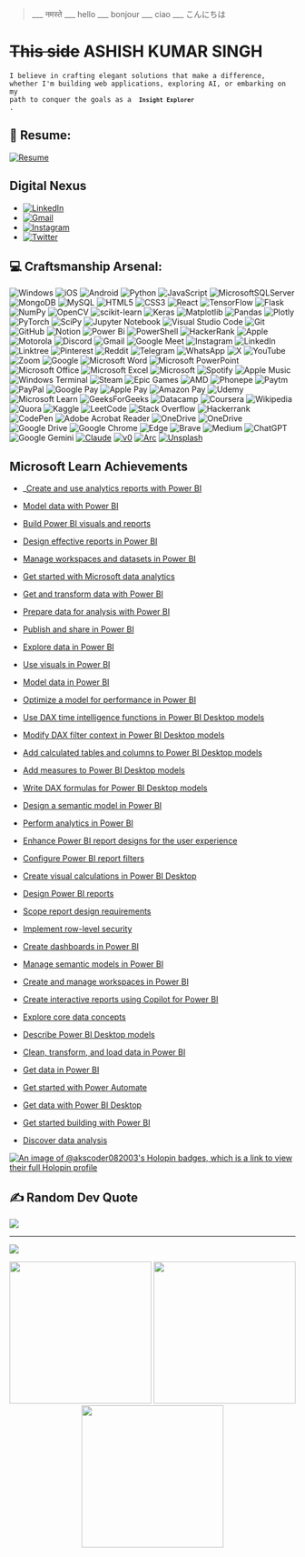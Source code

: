 >___ नमस्ते ___ hello ___ bonjour ___  ciao ___ こんにちは

# ~~This side~~ **ASHISH KUMAR SINGH**
<code>I believe in crafting elegant solutions that make a difference, whether I'm building web applications, exploring AI, or embarking on my path to conquer the goals as a <code> **Insight Explorer** </code>.</code>

## 📄 Resume:
[![Resume](https://img.shields.io/badge/Resume-%2312100E.svg?logo=adobe-acrobat-reader&logoColor=white)](https://1drv.ms/b/c/3ba2fe7a72a37ee3/EQU6WzbD5e1ChCyfyyqSayEBfQ1glqyNDHXmzivmTgq2FA?e=yKcrK9)

## Digital Nexus
* [![LinkedIn](https://img.shields.io/badge/LinkedIn-%230077B5.svg?logo=linkedin&logoColor=white)](https://www.linkedin.com/in/ashish-kumar-singh-440146227/)
* [![Gmail](https://img.shields.io/badge/Gmail--informational?style=social&logo=gmail)](https://www.ashishk.singh1008@gmail.com)
* [![Instagram](https://img.shields.io/badge/Instagram-%23E4405F.svg?logo=Instagram&logoColor=white)](https://www.instagram.com/a.k.singh08/)
* [![Twitter](https://img.shields.io/badge/Twitter-%231DA1F2.svg?logo=Twitter&logoColor=white)](https://x.com/a_k_singh8) 

## 💻 Craftsmanship Arsenal:
![Windows](https://img.shields.io/badge/Windows-0078D6?style=for-the-badge&logo=windows&logoColor=white) ![iOS](https://img.shields.io/badge/iOS-000000?style=for-the-badge&logo=ios&logoColor=white) ![Android](https://img.shields.io/badge/Android-3DDC84?style=for-the-badge&logo=android&logoColor=white) ![Python](https://img.shields.io/badge/python-3670A0?style=for-the-badge&logo=python&logoColor=ffdd54) ![JavaScript](https://img.shields.io/badge/javascript-%23323330.svg?style=for-the-badge&logo=javascript&logoColor=%23F7DF1E) ![MicrosoftSQLServer](https://img.shields.io/badge/Microsoft%20SQL%20Server-CC2927?style=for-the-badge&logo=microsoft%20sql%20server&logoColor=white) ![MongoDB](https://img.shields.io/badge/MongoDB-%234ea94b.svg?style=for-the-badge&logo=mongodb&logoColor=white) ![MySQL](https://img.shields.io/badge/mysql-4479A1.svg?style=for-the-badge&logo=mysql&logoColor=white) ![HTML5](https://img.shields.io/badge/html5-%23E34F26.svg?style=for-the-badge&logo=html5&logoColor=white) ![CSS3](https://img.shields.io/badge/css3-%231572B6.svg?style=for-the-badge&logo=css3&logoColor=white) ![React](https://img.shields.io/badge/react-%2320232a.svg?style=for-the-badge&logo=react&logoColor=%2361DAFB) ![TensorFlow](https://img.shields.io/badge/TensorFlow-%23FF6F00.svg?style=for-the-badge&logo=TensorFlow&logoColor=white) ![Flask](https://img.shields.io/badge/flask-%23000.svg?style=for-the-badge&logo=flask&logoColor=white) ![NumPy](https://img.shields.io/badge/numpy-%23013243.svg?style=for-the-badge&logo=numpy&logoColor=white) ![OpenCV](https://img.shields.io/badge/opencv-%23white.svg?style=for-the-badge&logo=opencv&logoColor=white) ![scikit-learn](https://img.shields.io/badge/scikit--learn-%23F7931E.svg?style=for-the-badge&logo=scikit-learn&logoColor=white) ![Keras](https://img.shields.io/badge/Keras-%23D00000.svg?style=for-the-badge&logo=Keras&logoColor=white) ![Matplotlib](https://img.shields.io/badge/Matplotlib-%23ffffff.svg?style=for-the-badge&logo=Matplotlib&logoColor=black) ![Pandas](https://img.shields.io/badge/pandas-%23150458.svg?style=for-the-badge&logo=pandas&logoColor=white) ![Plotly](https://img.shields.io/badge/Plotly-%233F4F75.svg?style=for-the-badge&logo=plotly&logoColor=white) ![PyTorch](https://img.shields.io/badge/PyTorch-%23EE4C2C.svg?style=for-the-badge&logo=PyTorch&logoColor=white) ![SciPy](https://img.shields.io/badge/SciPy-%230C55A5.svg?style=for-the-badge&logo=scipy&logoColor=%white) ![Jupyter Notebook](https://img.shields.io/badge/jupyter-%23FA0F00.svg?style=for-the-badge&logo=jupyter&logoColor=white) ![Visual Studio Code](https://img.shields.io/badge/Visual%20Studio%20Code-0078d7.svg?style=for-the-badge&logo=visual-studio-code&logoColor=white) ![Git](https://img.shields.io/badge/git-%23F05033.svg?style=for-the-badge&logo=git&logoColor=white) ![GitHub](https://img.shields.io/badge/github-%23121011.svg?style=for-the-badge&logo=github&logoColor=white) ![Notion](https://img.shields.io/badge/Notion-%23000000.svg?style=for-the-badge&logo=notion&logoColor=white) ![Power Bi](https://img.shields.io/badge/power_bi-F2C811?style=for-the-badge&logo=powerbi&logoColor=black) ![PowerShell](https://img.shields.io/badge/PowerShell-%235391FE.svg?style=for-the-badge&logo=powershell&logoColor=white) ![HackerRank](https://img.shields.io/badge/-Hackerrank-2EC866?style=for-the-badge&logo=HackerRank&logoColor=white) ![Apple](https://img.shields.io/badge/Apple-%23000000.svg?style=for-the-badge&logo=apple&logoColor=white) ![Motorola](https://img.shields.io/badge/Motorola-%23E1140A.svg?style=for-the-badge&logo=motorola&logoColor=white) ![Discord](https://img.shields.io/badge/Discord-%235865F2.svg?style=for-the-badge&logo=discord&logoColor=white) ![Gmail](https://img.shields.io/badge/Gmail-D14836?style=for-the-badge&logo=gmail&logoColor=white) ![Google Meet](https://img.shields.io/badge/Google%20Meet-00897B?style=for-the-badge&logo=google-meet&logoColor=white) ![Instagram](https://img.shields.io/badge/Instagram-%23E4405F.svg?style=for-the-badge&logo=Instagram&logoColor=white) ![LinkedIn](https://img.shields.io/badge/linkedin-%230077B5.svg?style=for-the-badge&logo=linkedin&logoColor=white) ![Linktree](https://img.shields.io/badge/linktree-1de9b6?style=for-the-badge&logo=linktree&logoColor=white) ![Pinterest](https://img.shields.io/badge/Pinterest-%23E60023.svg?style=for-the-badge&logo=Pinterest&logoColor=white) ![Reddit](https://img.shields.io/badge/Reddit-FF4500?style=for-the-badge&logo=reddit&logoColor=white) ![Telegram](https://img.shields.io/badge/Telegram-2CA5E0?style=for-the-badge&logo=telegram&logoColor=white) ![WhatsApp](https://img.shields.io/badge/WhatsApp-25D366?style=for-the-badge&logo=whatsapp&logoColor=white) ![X](https://img.shields.io/badge/X-%23000000.svg?style=for-the-badge&logo=X&logoColor=white) ![YouTube](https://img.shields.io/badge/YouTube-%23FF0000.svg?style=for-the-badge&logo=YouTube&logoColor=white) ![Zoom](https://img.shields.io/badge/Zoom-2D8CFF?style=for-the-badge&logo=zoom&logoColor=white) ![Google](https://img.shields.io/badge/google-4285F4?style=for-the-badge&logo=google&logoColor=white) ![Microsoft Word](https://img.shields.io/badge/Microsoft_Word-2B579A?style=for-the-badge&logo=microsoft-word&logoColor=white) ![Microsoft PowerPoint](https://img.shields.io/badge/Microsoft_PowerPoint-B7472A?style=for-the-badge&logo=microsoft-powerpoint&logoColor=white) ![Microsoft Office](https://img.shields.io/badge/Microsoft_Office-D83B01?style=for-the-badge&logo=microsoft-office&logoColor=white) ![Microsoft Excel](https://img.shields.io/badge/Microsoft_Excel-217346?style=for-the-badge&logo=microsoft-excel&logoColor=white) ![Microsoft](https://img.shields.io/badge/Microsoft-0078D4?style=for-the-badge&logo=microsoft&logoColor=white) ![Spotify](https://img.shields.io/badge/Spotify-1ED760?style=for-the-badge&logo=spotify&logoColor=white) ![Apple Music](https://img.shields.io/badge/Apple_Music-9933CC?style=for-the-badge&logo=apple-music&logoColor=white) ![Windows Terminal](https://img.shields.io/badge/Windows%20Terminal-%234D4D4D.svg?style=for-the-badge&logo=windows-terminal&logoColor=white) ![Steam](https://img.shields.io/badge/steam-%23000000.svg?style=for-the-badge&logo=steam&logoColor=white) ![Epic Games](https://img.shields.io/badge/epicgames-%23313131.svg?style=for-the-badge&logo=epicgames&logoColor=white) ![AMD](https://img.shields.io/badge/AMD-%23000000.svg?style=for-the-badge&logo=amd&logoColor=white) ![Phonepe](https://img.shields.io/badge/Phonepe-54039A?style=for-the-badge&logo=phonepe&logoColor=white) ![Paytm](https://img.shields.io/badge/Paytm-1C2C94?style=for-the-badge&logo=paytm&logoColor=05BAF3) ![PayPal](https://img.shields.io/badge/PayPal-00457C?style=for-the-badge&logo=paypal&logoColor=white) ![Google Pay](https://img.shields.io/badge/GooglePay-%233780F1.svg?style=for-the-badge&logo=Google-Pay&logoColor=white) ![Apple Pay](https://img.shields.io/badge/ApplePay-000000.svg?style=for-the-badge&logo=Apple-Pay&logoColor=white) ![Amazon Pay](https://img.shields.io/badge/AmazonPay-ff9900.svg?style=for-the-badge&logo=Amazon-Pay&logoColor=white) ![Udemy](https://img.shields.io/badge/Udemy-A435F0?style=for-the-badge&logo=Udemy&logoColor=white) ![Microsoft Learn](https://img.shields.io/badge/Microsoft_Learn-258ffa?style=for-the-badge&logo=microsoft&logoColor=white) ![GeeksForGeeks](https://img.shields.io/badge/GeeksforGeeks-gray?style=for-the-badge&logo=geeksforgeeks&logoColor=35914c) ![Datacamp](https://img.shields.io/badge/Datacamp-05192D?style=for-the-badge&logo=datacamp&logoColor=03E860) ![Coursera](https://img.shields.io/badge/Coursera-%230056D2.svg?style=for-the-badge&logo=Coursera&logoColor=white) ![Wikipedia](https://img.shields.io/badge/Wikipedia-%23000000.svg?style=for-the-badge&logo=wikipedia&logoColor=white) ![Quora](https://img.shields.io/badge/Quora-%23B92B27.svg?style=for-the-badge&logo=Quora&logoColor=white) ![Kaggle](https://img.shields.io/badge/Kaggle-035a7d?style=for-the-badge&logo=kaggle&logoColor=white) ![LeetCode](https://img.shields.io/badge/LeetCode-000000?style=for-the-badge&logo=LeetCode&logoColor=#d16c06) ![Stack Overflow](https://img.shields.io/badge/-Stackoverflow-FE7A16?style=for-the-badge&logo=stack-overflow&logoColor=white) ![Hackerrank](https://img.shields.io/badge/-Hackerrank-2EC866?style=for-the-badge&logo=HackerRank&logoColor=white) ![CodePen](https://img.shields.io/badge/Codepen-000000?style=for-the-badge&logo=codepen&logoColor=white) ![Adobe Acrobat Reader](https://img.shields.io/badge/Adobe%20Acrobat%20Reader-EC1C24.svg?style=for-the-badge&logo=Adobe%20Acrobat%20Reader&logoColor=white) ![OneDrive](https://img.shields.io/badge/OneDrive-0078D4.svg?style=for-the-badge&logo=microsoftonedrive&logoColor=white) ![OneDrive](https://img.shields.io/badge/OneDrive-white?style=for-the-badge&logo=Microsoft%20OneDrive&logoColor=0078D4) ![Google Drive](https://img.shields.io/badge/Google%20Drive-4285F4?style=for-the-badge&logo=googledrive&logoColor=white) ![Google Chrome](https://img.shields.io/badge/Google%20Chrome-4285F4?style=for-the-badge&logo=GoogleChrome&logoColor=white) ![Edge](https://img.shields.io/badge/Edge-0078D7?style=for-the-badge&logo=Microsoft-edge&logoColor=white) ![Brave](https://img.shields.io/badge/Brave-FB542B?style=for-the-badge&logo=Brave&logoColor=white) ![Medium](https://img.shields.io/badge/Medium-12100E?style=for-the-badge&logo=medium&logoColor=white) ![ChatGPT](https://img.shields.io/badge/chatGPT-74aa9c?style=for-the-badge&logo=openai&logoColor=white) ![Google Gemini](https://img.shields.io/badge/google%20gemini-8E75B2?style=for-the-badge&logo=google%20gemini&logoColor=white) [![Claude](https://img.shields.io/badge/Claude-D97757?logo=claude&logoColor=fff)](#) [![v0](https://img.shields.io/badge/v0-000?logo=v0&logoColor=fff)](#) [![Arc](https://img.shields.io/badge/Arc-FCBFBD?logo=arc&logoColor=000)](#) [![Unsplash](https://img.shields.io/badge/Unsplash-000000?logo=Unsplash&logoColor=white)](#) 

## Microsoft Learn Achievements
-  _[Create and use analytics reports with Power BI](https://learn.microsoft.com/api/achievements/share/en-us/18936860/9X9JEQMU?sharingId=2A4262C729404996)
* [Model data with Power BI](https://learn.microsoft.com/api/achievements/share/en-us/18936860/UYUTENA3?sharingId=2A4262C729404996)
- [Build Power BI visuals and reports](https://learn.microsoft.com/api/achievements/share/en-us/18936860/N2HYTBQF?sharingId=2A4262C729404996)
- [Design effective reports in Power BI](https://learn.microsoft.com/api/achievements/share/en-us/18936860/9XG3TQCU?sharingId=2A4262C729404996)
- [Manage workspaces and datasets in Power BI](https://learn.microsoft.com/api/achievements/share/en-us/18936860/HACC4JS8?sharingId=2A4262C729404996)
- [Get started with Microsoft data analytics](https://learn.microsoft.com/api/achievements/share/en-us/18936860/N7TADV2F?sharingId=2A4262C729404996)
- [Get and transform data with Power BI](https://learn.microsoft.com/api/achievements/share/en-us/18936860/24UTBP2V?sharingId=2A4262C729404996)
- [Prepare data for analysis with Power BI](https://learn.microsoft.com/api/achievements/share/en-us/18936860/DGR3CLBJ?sharingId=2A4262C729404996)

- [Publish and share in Power BI](https://learn.microsoft.com/api/achievements/share/en-us/18936860/FVFCTJBX?sharingId=2A4262C729404996)
- [Explore data in Power BI](https://learn.microsoft.com/api/achievements/share/en-us/18936860/FVFCTQVX?sharingId=2A4262C729404996)
- [Use visuals in Power BI](https://learn.microsoft.com/api/achievements/share/en-us/18936860/ESER8K9P?sharingId=2A4262C729404996)
- [Model data in Power BI](https://learn.microsoft.com/api/achievements/share/en-us/18936860/9X9JQJJU?sharingId=2A4262C729404996)
- [Optimize a model for performance in Power BI](https://learn.microsoft.com/api/achievements/share/en-us/18936860/3R3SPFAH?sharingId=2A4262C729404996)
- [Use DAX time intelligence functions in Power BI Desktop models](https://learn.microsoft.com/api/achievements/share/en-us/18936860/UYUDUBR3?sharingId=2A4262C729404996)
- [Modify DAX filter context in Power BI Desktop models](https://learn.microsoft.com/api/achievements/share/en-us/18936860/HA3UCRQ8?sharingId=2A4262C729404996)
- [Add calculated tables and columns to Power BI Desktop models](https://learn.microsoft.com/api/achievements/share/en-us/18936860/FV8PZH8X?sharingId=2A4262C729404996)
- [Add measures to Power BI Desktop models](https://learn.microsoft.com/api/achievements/share/en-us/18936860/KGE9FZ4B?sharingId=2A4262C729404996)
- [Write DAX formulas for Power BI Desktop models](https://learn.microsoft.com/api/achievements/share/en-us/18936860/N2HQKMDF?sharingId=2A4262C729404996)
- [Design a semantic model in Power BI](https://learn.microsoft.com/api/achievements/share/en-us/18936860/FV8E4BVX?sharingId=2A4262C729404996)
- [Perform analytics in Power BI](https://learn.microsoft.com/api/achievements/share/en-us/18936860/WZ3XJKQN?sharingId=2A4262C729404996)
- [Enhance Power BI report designs for the user experience](https://learn.microsoft.com/api/achievements/share/en-us/18936860/87UNGK3W?sharingId=2A4262C729404996)
- [Configure Power BI report filters](https://learn.microsoft.com/api/achievements/share/en-us/18936860/B6PJ3GTD?sharingId=2A4262C729404996)
- [Create visual calculations in Power BI Desktop](https://learn.microsoft.com/api/achievements/share/en-us/18936860/YQNAP5WR?sharingId=2A4262C729404996)
- [Design Power BI reports](https://learn.microsoft.com/api/achievements/share/en-us/18936860/74X7TXQZ?sharingId=2A4262C729404996)
- [Scope report design requirements](https://learn.microsoft.com/api/achievements/share/en-us/18936860/DCPBEF5J?sharingId=2A4262C729404996)
- [Implement row-level security](https://learn.microsoft.com/api/achievements/share/en-us/18936860/FVHHJLCX?sharingId=2A4262C729404996)
- [Create dashboards in Power BI](https://learn.microsoft.com/api/achievements/share/en-us/18936860/WZU9WLYN?sharingId=2A4262C729404996)
- [Manage semantic models in Power BI](https://learn.microsoft.com/api/achievements/share/en-us/18936860/DCPE2VHJ?sharingId=2A4262C729404996)
- [Create and manage workspaces in Power BI](https://learn.microsoft.com/api/achievements/share/en-us/18936860/879YZBGW?sharingId=2A4262C729404996)
- [Create interactive reports using Copilot for Power BI](https://learn.microsoft.com/api/achievements/share/en-us/18936860/9XJB339U?sharingId=2A4262C729404996)
- [Explore core data concepts](https://learn.microsoft.com/api/achievements/share/en-us/18936860/D636F85J?sharingId=2A4262C729404996)
- [Describe Power BI Desktop models](https://learn.microsoft.com/api/achievements/share/en-us/18936860/2KQMEETV?sharingId=2A4262C729404996)
- [Clean, transform, and load data in Power BI](https://learn.microsoft.com/api/achievements/share/en-us/18936860/K5X9GSPB?sharingId=2A4262C729404996)
- [Get data in Power BI](https://learn.microsoft.com/api/achievements/share/en-us/18936860/CWEXDCM9?sharingId=2A4262C729404996)
- [Get started with Power Automate](https://learn.microsoft.com/api/achievements/share/en-us/18936860/3XKX7KEH?sharingId=2A4262C729404996)
- [Get data with Power BI Desktop](https://learn.microsoft.com/api/achievements/share/en-us/18936860/4SFSBTJK?sharingId=2A4262C729404996)
- [Get started building with Power BI](https://learn.microsoft.com/api/achievements/share/en-us/18936860/QD8B3SJE?sharingId=2A4262C729404996)
- [Discover data analysis](https://learn.microsoft.com/api/achievements/share/en-us/18936860/7ECQM6LZ?sharingId=2A4262C729404996)

[![An image of @akscoder082003's Holopin badges, which is a link to view their full Holopin profile](https://holopin.me/akscoder082003)](https://holopin.io/@akscoder082003)

## ✍️ Random Dev Quote
![](https://quotes-github-readme.vercel.app/api?type=horizontal&theme=radical)

---
[![](https://visitcount.itsvg.in/api?id=akscoder082003&label=Profile%20Views&color=9&icon=2&pretty=true)](https://visitcount.itsvg.in)

<!-- Proudly created with GPRM ( https://gprm.itsvg.in ) -->

<div align="center">
  <img src="https://user-images.githubusercontent.com/74038190/213866269-5d00981c-7c98-46d7-8a8e-16f462f15227.gif" width="250" />
  <img src="https://user-images.githubusercontent.com/74038190/213866269-5d00981c-7c98-46d7-8a8e-16f462f15227.gif" width="250" />
  <img src="https://user-images.githubusercontent.com/74038190/213866269-5d00981c-7c98-46d7-8a8e-16f462f15227.gif" width="250" />
</div>


